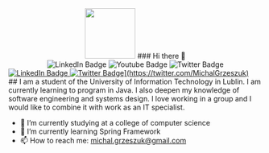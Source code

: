 

<div id="header" align="center">
  
  <img src="https://media.giphy.com/media/M9gbBd9nbDrOTu1Mqx/giphy.gif" width="100"/>
  ### Hi there 👋
  <div id="badges">
  <img src="https://img.shields.io/badge/LinkedIn-blue?style=for-the-badge&logo=linkedin&logoColor=white" alt="LinkedIn Badge"/>
  <img src="https://img.shields.io/badge/YouTube-red?style=for-the-badge&logo=youtube&logoColor=white" alt="Youtube Badge"/>
  <img src="https://img.shields.io/badge/Twitter-blue?style=for-the-badge&logo=twitter&logoColor=white" alt="Twitter Badge"/>
</div>
</div>
<div id="badges">
  <a href="your-linkedin-URL">
    <img src="[https://img.shields.io/badge/LinkedIn-blue?style=for-the-badge&logo=linkedin&logoColor=white](https://www.linkedin.com/in/mgrzeszuk/)" alt="LinkedIn Badge"/>
  </a>
  <a href="your-twitter-URL">
    <img src="[https://img.shields.io/badge/Twitter-blue?style=for-the-badge&logo=twitter&logoColor=white" alt="Twitter Badge](https://twitter.com/MichalGrzeszuk)"/>
  </a>
</div>
## I am a student of the University of Information Technology in Lublin. I am currently learning to program in Java. I also deepen my knowledge of software engineering and systems design. I love working in a group and I would like to combine it with work as an IT specialist.

- 🔭 I’m currently studying at a college of computer science
- 🌱 I’m currently learning Spring Framework
- 📫 How to reach me: michal.grzeszuk@gmail.com





